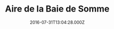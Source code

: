 ---
date: 2016-07-31T13:04:28.000Z
title: Aire de la Baie de Somme
latitude: 50.16774279477733
longitude: 1.7547994395395308
category: checkin
---